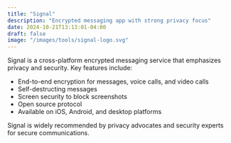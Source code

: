 ```yaml
---
title: "Signal"
description: "Encrypted messaging app with strong privacy focus"
date: 2024-10-21T13:13:01-04:00
draft: false
image: "/images/tools/signal-logo.svg"
---
```


Signal is a cross-platform encrypted messaging service that emphasizes privacy and security. Key features include:

- End-to-end encryption for messages, voice calls, and video calls
- Self-destructing messages
- Screen security to block screenshots
- Open source protocol
- Available on iOS, Android, and desktop platforms

Signal is widely recommended by privacy advocates and security experts for secure communications.

